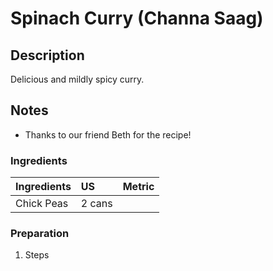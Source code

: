 # Spinach Curry (Channa Saag)
## Description
Delicious and mildly spicy curry.

## Notes

* Thanks to our friend Beth for the recipe!

### Ingredients

|Ingredients | US    |Metric |
|:-----------|:------|:------|
| Chick Peas | 2 cans |  |

### Preparation

1. Steps
